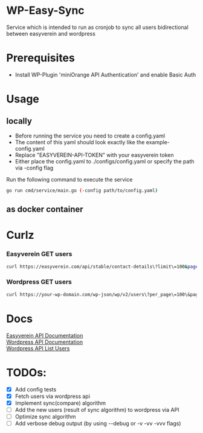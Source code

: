 # WP-Easy-Sync
Service which is intended to run as cronjob to sync all users bidirectional between easyverein and wordpress

# Prerequisites
- Install WP-Plugin 'miniOrange API Authentication' and enable Basic Auth

# Usage
## locally
- Before running the service you need to create a config.yaml  
- The content of this yaml should look exactly like the example-config.yaml  
- Replace "EASYVEREIN-API-TOKEN" with your easyverein token  
- Either place the config.yaml to ./configs/config.yaml or specify the path via -config flag

Run the following command to execute the service
```sh
go run cmd/service/main.go (-config path/to/config.yaml)
```

## as docker container

# Curlz
### Easyverein GET users
```sh
curl https://easyverein.com/api/stable/contact-details\?limit\=100&page=1 -H "Authorization: Token <TOKEN>"
```
### Wordpress GET users
```sh
curl https://your-wp-domain.com/wp-json/wp/v2/users\?per_page\=100\&page\=1\&context\=edit -H "Authorization:Basic base64encoded(username:password)"
```

# Docs
[Easyverein API Documentation](https://easyverein.com/api/documentation/)  
[Wordpress API Documentation](https://developer.wordpress.org/rest-api/)  
[Wordpress API List Users](https://developer.wordpress.org/rest-api/reference/users/#list-users)

# TODOs:
- [x] Add config tests
- [x] Fetch users via wordpress api
- [x] Implement sync(compare) algorithm
- [ ] Add the new users (result of sync algorithm) to wordpress via API
- [ ] Optimize sync algorithm
- [ ] Add verbose debug output (by using --debug or -v -vv -vvv flags)
